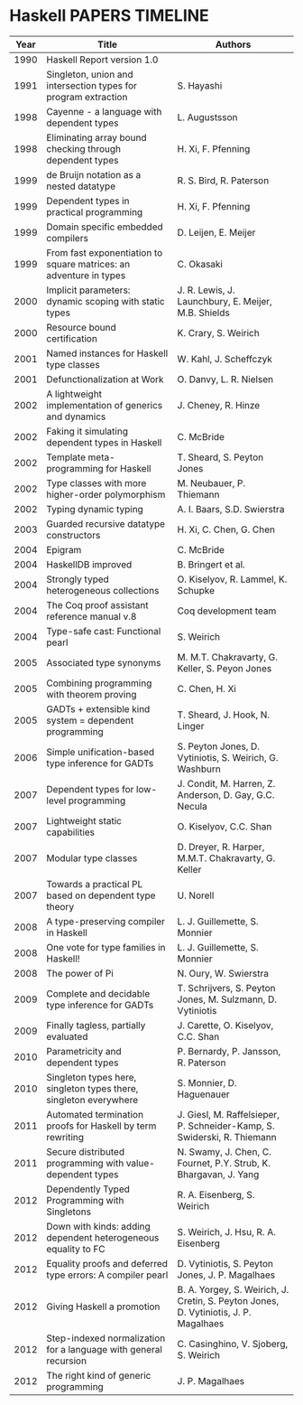 # Haskell PAPERS TIMELINE

Year | Title                                                              | Authors
-----|--------------------------------------------------------------------|---------------------------------------------
1990 | Haskell Report version 1.0                                         |
1991 | Singleton, union and intersection types for program extraction     | S. Hayashi
1998 | Cayenne - a language with dependent types                          | L. Augustsson
1998 | Eliminating array bound checking through dependent types           | H. Xi, F. Pfenning
1999 | de Bruijn notation as a nested datatype                            | R. S. Bird, R. Paterson
1999 | Dependent types in practical programming                           | H. Xi, F. Pfenning
1999 | Domain specific embedded compilers                                 | D. Leijen, E. Meijer
1999 | From fast exponentiation to square matrices: an adventure in types | C. Okasaki
2000 | Implicit parameters: dynamic scoping with static types             | J. R. Lewis, J. Launchbury, E. Meijer, M.B. Shields
2000 | Resource bound certification                                       | K. Crary, S. Weirich
2001 | Named instances for Haskell type classes                           | W. Kahl, J. Scheffczyk
2001 | Defunctionalization at Work                                        | O. Danvy, L. R. Nielsen
2002 | A lightweight implementation of generics and dynamics              | J. Cheney, R. Hinze
2002 | Faking it simulating dependent types in Haskell                    | C. McBride
2002 | Template meta-programming for Haskell                              | T. Sheard, S. Peyton Jones
2002 | Type classes with more higher-order polymorphism                   | M. Neubauer, P. Thiemann
2002 | Typing dynamic typing                                              | A. I. Baars, S.D. Swierstra
2003 | Guarded recursive datatype constructors                            | H. Xi, C. Chen, G. Chen
2004 | Epigram                                                            | C. McBride
2004 | HaskellDB improved                                                 | B. Bringert et al.
2004 | Strongly typed heterogeneous collections                           | O. Kiselyov, R. Lammel, K. Schupke
2004 | The Coq proof assistant reference manual v.8                       | Coq development team
2004 | Type-safe cast: Functional pearl                                   | S. Weirich
2005 | Associated type synonyms                                           | M. M.T. Chakravarty, G. Keller, S. Peyon Jones
2005 | Combining programming with theorem proving                         | C. Chen, H. Xi
2005 | GADTs + extensible kind system = dependent programming             | T. Sheard, J. Hook, N. Linger
2006 | Simple unification-based type inference for GADTs                  | S. Peyton Jones, D. Vytiniotis, S. Weirich, G. Washburn
2007 | Dependent types for low-level programming                          | J. Condit, M. Harren, Z. Anderson, D. Gay, G.C. Necula
2007 | Lightweight static capabilities                                    | O. Kiselyov, C.C. Shan
2007 | Modular type classes                                               | D. Dreyer, R. Harper, M.M.T. Chakravarty, G. Keller
2007 | Towards a practical PL based on dependent type theory              | U. Norell
2008 | A type-preserving compiler in Haskell                              | L. J. Guillemette, S. Monnier
2008 | One vote for type families in Haskell!                             | L. J. Guillemette, S. Monnier
2008 | The power of Pi                                                    | N. Oury, W. Swierstra
2009 | Complete and decidable type inference for GADTs                    | T. Schrijvers, S. Peyton Jones, M. Sulzmann, D. Vytiniotis
2009 | Finally tagless, partially evaluated                               | J. Carette, O. Kiselyov, C.C. Shan
2010 | Parametricity and dependent types                                  | P. Bernardy, P. Jansson, R. Paterson
2010 | Singleton types here, singleton types there, singleton everywhere  | S. Monnier, D. Haguenauer
2011 | Automated termination proofs for Haskell by term rewriting         | J. Giesl, M. Raffelsieper, P. Schneider-Kamp, S. Swiderski, R. Thiemann
2011 | Secure distributed programming with value-dependent types          | N. Swamy, J. Chen, C. Fournet, P.Y. Strub, K. Bhargavan, J. Yang
2012 | Dependently Typed Programming with Singletons                      | R. A. Eisenberg, S. Weirich
2012 | Down with kinds: adding dependent heterogeneous equality to FC     | S. Weirich, J. Hsu, R. A. Eisenberg
2012 | Equality proofs and deferred type errors: A compiler pearl         | D. Vytiniotis, S. Peyton Jones, J. P. Magalhaes
2012 | Giving Haskell a promotion                                         | B. A. Yorgey, S. Weirich, J. Cretin, S. Peyton Jones, D. Vytiniotis, J. P. Magalhaes
2012 | Step-indexed normalization for a language with general recursion   | C. Casinghino, V. Sjoberg, S. Weirich
2012 | The right kind of generic programming                              | J. P. Magalhaes
